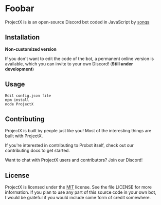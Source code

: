 # Foobar

ProjectX is is an open-source Discord bot coded in JavaScript by [sonqs](https://github.com/sonqs)

## Installation

**Non-customized version**

If you don't want to edit the code of the bot, a permanent online version is available, which you can invite to your own Discord! (**Still under development**)


## Usage

```
Edit config.json file
npm install
node ProjectX
```

## Contributing
ProjectX is built by people just like you! Most of the interesting things are built with ProjectX.

If you're interested in contributing to Probot itself, check out our contributing docs to get started.

Want to chat with ProjectX users and contributors? Join our Discord!


## License
ProjectX is licensed under the [MIT](https://choosealicense.com/licenses/mit/) license. See the file LICENSE for more information. If you plan to use any part of this source code in your own bot, I would be grateful if you would include some form of credit somewhere.
